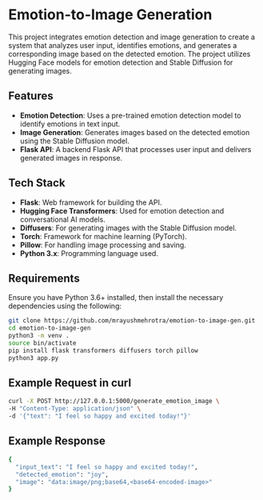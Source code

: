 # Emotion-to-Image Generation

This project integrates emotion detection and image generation to create a system that analyzes user input, identifies emotions, and generates a corresponding image based on the detected emotion. The project utilizes Hugging Face models for emotion detection and Stable Diffusion for generating images.

## Features

- **Emotion Detection**: Uses a pre-trained emotion detection model to identify emotions in text input.
- **Image Generation**: Generates images based on the detected emotion using the Stable Diffusion model.
- **Flask API**: A backend Flask API that processes user input and delivers generated images in response.

## Tech Stack

- **Flask**: Web framework for building the API.
- **Hugging Face Transformers**: Used for emotion detection and conversational AI models.
- **Diffusers**: For generating images with the Stable Diffusion model.
- **Torch**: Framework for machine learning (PyTorch).
- **Pillow**: For handling image processing and saving.
- **Python 3.x**: Programming language used.

## Requirements

Ensure you have Python 3.6+ installed, then install the necessary dependencies using the following:

```bash
git clone https://github.com/mrayushmehrotra/emotion-to-image-gen.git
cd emotion-to-image-gen
python3 -m venv . 
source bin/activate 
pip install flask transformers diffusers torch pillow
python3 app.py
```



## Example Request in curl
```bash
curl -X POST http://127.0.0.1:5000/generate_emotion_image \
-H "Content-Type: application/json" \
-d '{"text": "I feel so happy and excited today!"}'
```

## Example Response 
```bash 
{
  "input_text": "I feel so happy and excited today!",
  "detected_emotion": "joy",
  "image": "data:image/png;base64,<base64-encoded-image>"
}
```